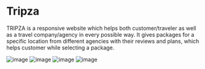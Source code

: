 # Tripza
TRIPZA is a responsive website which helps both customer/traveler as well as a travel company/agency in every possible way. 
It gives  packages for a specific location from different agencies with their reviews and plans, which helps customer while selecting a package. 

![image](https://user-images.githubusercontent.com/69852923/188427416-4450189a-c73b-443e-a74a-b850b3f63a47.png)
![image](https://user-images.githubusercontent.com/69852923/188427480-e1564f84-4044-47a3-a7ed-c996e858e76b.png)
![image](https://user-images.githubusercontent.com/69852923/188427524-b6d7e72a-d5fd-4013-88f9-549f4ea0c5ba.png)
![image](https://user-images.githubusercontent.com/69852923/188427553-28065278-f756-4b6f-82db-81554b4df2e1.png)
